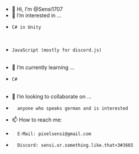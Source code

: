 -   👋 Hi, I’m @Sensi1707
 ⠀ 
-   👀 I’m interested in ...
   ⠀ 
-     C# in Unity 
     ⠀ 
-     JavaScript (mostly for discord.js)
   ⠀ 
-   🌱 I’m currently learning ...
-     C#
     ⠀ 
-   💞️ I’m looking to collaborate on ...
-       anyone who speaks german and is interested
-   📫 How to reach me:
-       E-Mail: pixelsensi@gmail.com
-       Discord: sensi.or.something.like.that<3#3665

<!---
Sensi1707/Sensi1707 is a ✨ special ✨ repository because its `README.md` (this file) appears on your GitHub profile.
You can click the Preview link to take a look at your changes.
--->
